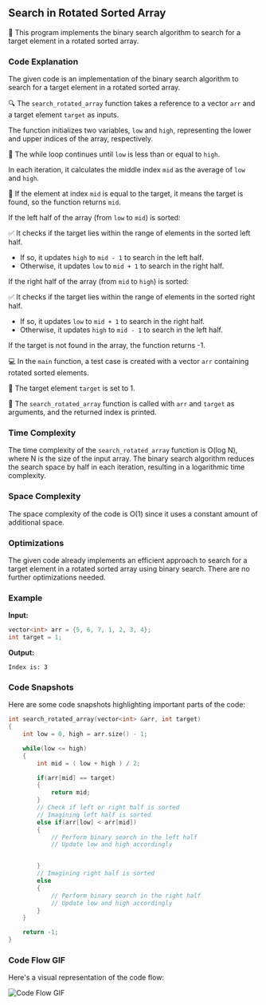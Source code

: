 ## Search in Rotated Sorted Array

📝 This program implements the binary search algorithm to search for a target element in a rotated sorted array.

### Code Explanation

The given code is an implementation of the binary search algorithm to search for a target element in a rotated sorted array.

🔍 The `search_rotated_array` function takes a reference to a vector `arr` and a target element `target` as inputs.

The function initializes two variables, `low` and `high`, representing the lower and upper indices of the array, respectively.

🔁 The while loop continues until `low` is less than or equal to `high`.

In each iteration, it calculates the middle index `mid` as the average of `low` and `high`.

🎯 If the element at index `mid` is equal to the target, it means the target is found, so the function returns `mid`.

If the left half of the array (from `low` to `mid`) is sorted:

✅ It checks if the target lies within the range of elements in the sorted left half.
- If so, it updates `high` to `mid - 1` to search in the left half.
- Otherwise, it updates `low` to `mid + 1` to search in the right half.

If the right half of the array (from `mid` to `high`) is sorted:

✅ It checks if the target lies within the range of elements in the sorted right half.
- If so, it updates `low` to `mid + 1` to search in the right half.
- Otherwise, it updates `high` to `mid - 1` to search in the left half.

If the target is not found in the array, the function returns -1.

💻 In the `main` function, a test case is created with a vector `arr` containing rotated sorted elements.

🎯 The target element `target` is set to 1.

📜 The `search_rotated_array` function is called with `arr` and `target` as arguments, and the returned index is printed.

### Time Complexity

The time complexity of the `search_rotated_array` function is O(log N), where N is the size of the input array. The binary search algorithm reduces the search space by half in each iteration, resulting in a logarithmic time complexity.

### Space Complexity

The space complexity of the code is O(1) since it uses a constant amount of additional space.

### Optimizations

The given code already implements an efficient approach to search for a target element in a rotated sorted array using binary search. There are no further optimizations needed.

### Example

**Input:**
```cpp
vector<int> arr = {5, 6, 7, 1, 2, 3, 4};
int target = 1;
```

**Output:**
```
Index is: 3
```

### Code Snapshots

Here are some code snapshots highlighting important parts of the code:

```cpp
int search_rotated_array(vector<int> &arr, int target)
{
    int low = 0, high = arr.size() - 1;

    while(low <= high)
    {
        int mid = ( low + high ) / 2;

        if(arr[mid] == target)
        {
            return mid;
        }
        // Check if left or right half is sorted
        // Imagining left half is sorted
        else if(arr[low] < arr[mid])
        {
            // Perform binary search in the left half
            // Update low and high accordingly


        }
        // Imagining right half is sorted
        else
        {
            // Perform binary search in the right half
            // Update low and high accordingly
        }
    }

    return -1;
}
```

### Code Flow GIF

Here's a visual representation of the code flow:

![Code Flow GIF](https://example.com/code-flow.gif)